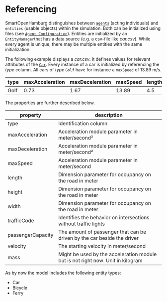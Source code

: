 # Referencing

SmartOpenHamburg distinguishes between [``agents``](agents.md) (acting individuals) and ``entities`` (usable objects) within the simulation. Both can be initialized using files (see [``Agent Configuration``](../core/model-configuration/agent_config.md)).
Entities are initialized by an ``EntityManager``that has a data source (e.g. a csv-file like *car.csv*). While every agent is unique, there may be multiple entities with the same initialization. 


The following example displays a *car.csv*. It defines values for relevant attributes of the [``Car``](entities/car.md). Every instance of a car is initialized by referencing the *type* column. All cars of *type* ``Golf`` have for instance a ``maxSpeed`` of 13.89 m/s.


|type|maxAcceleration|maxDeceleration|maxSpeed|length|height|width|trafficCode|passengerCapacity|velocity|mass|
|----|---------------|---------------|--------|------|------|-----|-----------|-----------------|--------|----|
|Golf|0.73           |1.67           |13.89   |4.5   |2     |2    |german     |4                |0       |1500|

The properties are further described below.

|property                       |description                                                                    |
|-------------------------------|-------------------------------------------------------------------------------|
|type                           |Identification column                                                          |
|maxAcceleration                |Acceleration module parameter in meter/second²                                 |
|maxDeceleration                |Acceleration module parameter in meter/second²                                 |
|maxSpeed                       |Acceleration module parameter in meter/second                                  |
|length                         |Dimension parameter for occupancy on the road in meter                         |
|height                         |Dimension parameter for occupancy on the road in meter                         |
|width                          |Dimension parameter for occupancy on the road in meter                         |                                 
|trafficCode                    |Identifies the behavior on intersections without traffic lights                |
|passengerCapacity              |The amount of passenger that can be driven by the car beside the driver        |
|velocity                       |The starting velocity in meter/second                                          |
|mass                           |Might be used by the acceleration module but is not right now. Unit in kilogram|


As by now the model includes the following entity types:  
* Car
* Bicycle
* Ferry